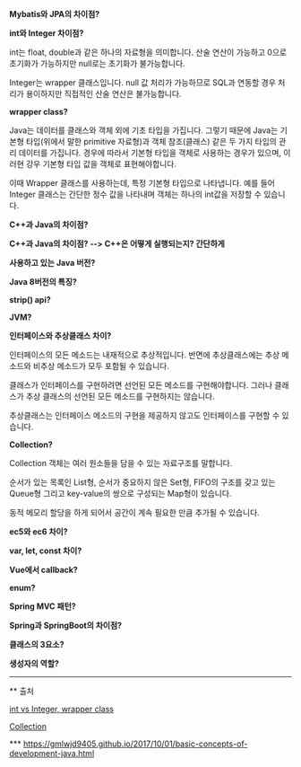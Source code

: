 **Mybatis와 JPA의 차이점?**



**int와 Integer 차이점?**

int는 float, double과 같은 하나의 자료형을 의미합니다. 산술 연산이 가능하고 0으로 초기화가 가능하지만 null로는 초기화가 불가능합니다.

Integer는 wrapper 클래스입니다. null 값 처리가 가능하므로 SQL과 연동할 경우 처리가 용이하지만 직접적인 산술 연산은 불가능합니다.

**wrapper class?**

Java는 데이터를 클래스와 객체 외에 기초 타입을 가집니다. 그렇기 때문에 Java는 기본형 타입(위에서 말한 primitive 자료형)과 객체 참조(클래스) 같은 두 가지 타입의 관리 데이터를 가집니다. 경우에 따라서 기본형 타입을 객체로 사용하는 경우가 있으며, 이러현 강우 기본형 타입 값을 객체로 표현해야합니다.

이때 Wrapper 클래스를 사용하는데, 특정 기본형 타입으로 나타냅니다. 예를 들어 Integer 클래스는 간단한 정수 값을 나타내며 객체는 하나의 int값을 저장할 수 있습니다.

**C++과 Java의 차이점?**



**C++과 Java의 차이점? -->  C++은 어떻게 실행되는지? 간단하게**



**사용하고 있는 Java 버전?**



**Java 8버전의 특징?**



**strip() api?**



**JVM?**



**인터페이스와 추상클래스 차이?**

인터페이스의 모든 메소드는 내재적으로 추상적입니다. 반면에 추상클래스에는 추상 메소드와 비추상 메소드가 모두 포함될 수 있습니다.

클래스가 인터페이스를 구현하려면 선언된 모든 메소드를 구현해야합니다. 그러나 클래스가 추상 클래스의 선언된 모든 메소드를 구현하지는 않습니다.

추상클래스는 인터페이스 메소드의 구현을 제공하지 않고도 인터페이스를 구현할 수 있습니다.



**Collection?**

Collection 객체는 여러 원소들을 담을 수 있는 자료구조를 말합니다.

순서가 있는 목록인 List형, 순서가 중요하지 않은 Set형, FIFO의 구조를 갖고 있는 Queue형 그리고 key-value의 쌍으로 구성되는 Map형이 있습니다.

동적 메모리 할당을 하게 되어서 공간이 계속 필요한 만큼 추가될 수 있습니다.



**ec5와 ec6 차이?**



**var, let, const 차이?**



**Vue에서 callback?**



**enum?**



**Spring MVC 패턴?**



**Spring과 SpringBoot의 차이점?**



**클래스의 3요소?**



**생성자의 역할?**





------

** 출처

[int vs Integer, wrapper class](https://growinglastcanyon.tistory.com/6)

[Collection](https://www.crocus.co.kr/1553)

*** https://gmlwjd9405.github.io/2017/10/01/basic-concepts-of-development-java.html



 

